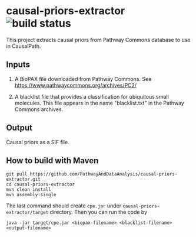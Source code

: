 # causal-priors-extractor ![build status](https://github.com/pathwayanddataanalysis/causal-priors-extractor/workflows/build/badge.svg)
This project extracts causal priors from Pathway Commons database to use in CausalPath.

## Inputs 

1. A BioPAX file downloaded from Pathway Commons. See https://www.pathwaycommons.org/archives/PC2/

2. A blacklist file that provides a classification for ubiquitous small molecules. This file appears in the name "blacklist.txt" in the Pathway Commons archives.

## Output

Causal priors as a SIF file.

## How to build with Maven
```
git pull https://github.com/PathwayAndDataAnalysis/causal-priors-extractor.git
cd causal-priors-extractor
mvn clean install
mvn assembly:single
```
The last command should create `cpe.jar` under `causal-priors-extractor/target` directory. Then you can run the code by
```
java -jar target/cpe.jar <biopax-filename> <blacklist-filename> <output-filename>
```
